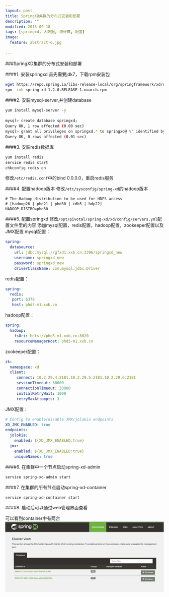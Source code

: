 ```yaml
---
layout: post
title: SpringXD集群的分布式安装和部署
description: ""
modified: 2015-09-18
tags: [springxd, 大数据, 流计算, 配置]
image:
  feature: abstract-6.jpg

---
```


###SpringXD集群的分布式安装和部署

####1. 安装springxd
首先需要jdk7，下载rpm安装包

~~~bash
wget https://repo.spring.io/libs-release-local/org/springframework/xd/spring-xd/1.2.0.RELEASE/spring-xd-1.2.0.RELEASE-1.noarch.rpm
rpm -ivh spring-xd-1.2.0.RELEASE-1.noarch.rpm
~~~

####2. 安装mysql-server,并创建database

~~~bash
yum install mysql-server -y

mysql> create database springxd;
Query OK, 1 row affected (0.00 sec)
mysql> grant all privileges on springxd.* to springxd@'%' identified by 'springxd';
Query OK, 0 rows affected (0.01 sec)
~~~


####3. 安装redis数据库

~~~bash
yum install redis
service redis start
chkconfig redis on
~~~
修改`/etc/redis.conf`中的bind 0.0.0.0，重启redis服务

####4. 配置hadoop版本
修改`/etc/sysconfig/spring-xd`的hadoop版本

~~~
# The Hadoop distribution to be used for HDFS access
# [hadoop26 | phd21 | phd30 | cdh5 | hdp22]
HADOOP_DISTRO=phd30
~~~

####5. 配置springxd
修改`/opt/pivotal/spring-xd/xd/config/servers.yml`配置文件里的内容
添加mysql配置，redis配置，hadoop配置，zookeeper配置以及JMX配置
mysql配置：

~~~yml
spring:
  datasource:
    url: jdbc:mysql://gfxd1.xxb.cn:3306/springxd_new
    username: springxd_new
    password: springxd_new
    driverClassName: com.mysql.jdbc.Driver
~~~
redis配置：

~~~yml
spring:
  redis:
   port: 6379
   host: phd3-m1.xxb.cn
~~~
hadoop配置：

~~~yml
spring:
  hadoop:
    fsUri: hdfs://phd3-m1.xxb.cn:8020
    resourceManagerHost: phd3-m1.xxb.cn
~~~
zookeeper配置：

~~~yml
zk:
  namespace: xd
  client:
     connect: 10.2.29.4:2181,10.2.29.5:2181,10.2.29.6:2181
     sessionTimeout: 60000
     connectionTimeout: 30000
     initialRetryWait: 1000
     retryMaxAttempts: 3
~~~
JMX配置：

~~~yml
# Config to enable/disable JMX/jolokia endpoints
XD_JMX_ENABLED: true
endpoints:
  jolokia:
    enabled: ${XD_JMX_ENABLED:true}
  jmx:
    enabled: ${XD_JMX_ENABLED:true}
    uniqueNames: true
~~~


####6. 在集群中一个节点启动spring-xd-admin


~~~bash
service spring-xd-admin start
~~~

####7. 在集群的所有节点启动spring-xd-container

~~~bash
service spring-xd-container start
~~~

####8. 启动后可以通过web管理界面查看

可以看到container中有两台
![springxd-admin-ui](/images/springxd-admin-ui.png)



